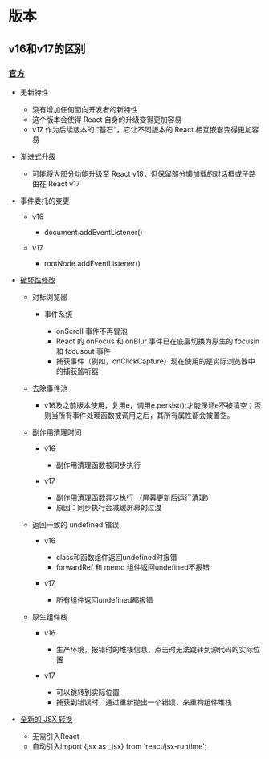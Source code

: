 # 版本

## v16和v17的区别

### [官方](https://zh-hans.reactjs.org/blog/2020/10/20/react-v17.html)

- 无新特性

	- 没有增加任何面向开发者的新特性
	- 这个版本会使得 React 自身的升级变得更加容易
	- v17 作为后续版本的 ”基石“，它让不同版本的 React 相互嵌套变得更加容易

- 渐进式升级

	- 可能将大部分功能升级至 React v18，但保留部分懒加载的对话框或子路由在 React v17

- 事件委托的变更

	- v16

		- document.addEventListener()

	- v17

		- rootNode.addEventListener()

- [破坏性修改](https://zh-hans.reactjs.org/blog/2020/08/10/react-v17-rc.html#other-breaking-changes)

	- 对标浏览器

		- 事件系统

			- onScroll 事件不再冒泡
			- React 的 onFocus 和 onBlur 事件已在底层切换为原生的 focusin 和 focusout 事件
			- 捕获事件（例如，onClickCapture）现在使用的是实际浏览器中的捕获监听器

	- 去除事件池

		- v16及之前版本使用，复用e，调用e.persist();才能保证e不被清空；否则当所有事件处理函数被调用之后，其所有属性都会被置空。

	- 副作用清理时间

		- v16

			- 副作用清理函数被同步执行

		- v17

			- 副作用清理函数异步执行
（屏幕更新后运行清理）
			- 原因：同步执行会减缓屏幕的过渡

	- 返回一致的 undefined 错误

		- v16

			- class和函数组件返回undefined时报错
			- forwardRef 和 memo 组件返回undefined不报错

		- v17

			- 所有组件返回undefined都报错

	- 原生组件栈

		- v16

			- 生产环境，报错时的堆栈信息，点击时无法跳转到源代码的实际位置

		- v17

			- 可以跳转到实际位置
			- 捕获到错误时，通过重新抛出一个错误，来重构组件堆栈

- [全新的 JSX 转换](https://zh-hans.reactjs.org/blog/2020/09/22/introducing-the-new-jsx-transform.html)

	- 无需引入React
	- 自动引入import {jsx as _jsx} from 'react/jsx-runtime';

